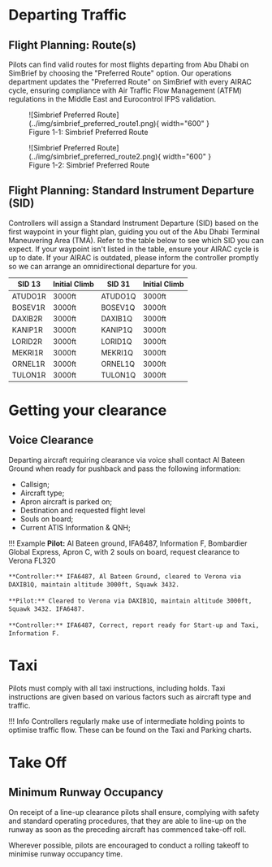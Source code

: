 # Departing Traffic
## Flight Planning: Route(s)
Pilots can find valid routes for most flights departing from Abu Dhabi on SimBrief by choosing the "Preferred Route" option. Our operations department updates the "Preferred Route" on SimBrief with every AIRAC cycle, ensuring compliance with Air Traffic Flow Management (ATFM) regulations in the Middle East and Eurocontrol IFPS validation.

<figure markdown>
![Simbrief Preferred Route](../img/simbrief_preferred_route1.png){ width="600" }
  <figcaption>Figure 1-1: Simbrief Preferred Route</figcaption>
</figure>

<figure markdown>
![Simbrief Preferred Route](../img/simbrief_preferred_route2.png){ width="600" }
  <figcaption>Figure 1-2: Simbrief Preferred Route</figcaption>
</figure>

## Flight Planning: Standard Instrument Departure (SID)
Controllers will assign a Standard Instrument Departure (SID) based on the first waypoint in your flight plan, guiding you out of the Abu Dhabi Terminal Maneuvering Area (TMA). Refer to the table below to see which SID you can expect. If your waypoint isn't listed in the table, ensure your AIRAC cycle is up to date. If your AIRAC is outdated, please inform the controller promptly so we can arrange an omnidirectional departure for you.

|  SID 13  |  Initial Climb  |  SID 31  |  Initial Climb  |
|----------|-----------------|----------|-----------------|
| ATUDO1R  |     3000ft      | ATUDO1Q  |     3000ft      |
| BOSEV1R  |     3000ft      | BOSEV1Q  |     3000ft      |
| DAXIB2R  |     3000ft      | DAXIB1Q  |     3000ft      |
| KANIP1R  |     3000ft      | KANIP1Q  |     3000ft      |
| LORID2R  |     3000ft      | LORID1Q  |     3000ft      |
| MEKRI1R  |     3000ft      | MEKRI1Q  |     3000ft      |
| ORNEL1R  |     3000ft      | ORNEL1Q  |     3000ft      |
| TULON1R  |     3000ft      | TULON1Q  |     3000ft      |

# Getting your clearance
## Voice Clearance
Departing aircraft requiring clearance via voice shall contact Al Bateen Ground when ready for pushback and pass the following information:

-   Callsign;
-   Aircraft type;
-   Apron aircraft is parked on;
-   Destination and requested flight level
-   Souls on board;
-   Current ATIS Information & QNH;

!!! Example
    **Pilot:** Al Bateen ground, IFA6487, Information F, Bombardier Global Express, Apron C, with 2 souls on board, request clearance to Verona FL320

    **Controller:** IFA6487, Al Bateen Ground, cleared to Verona via DAXIB1Q, maintain altitude 3000ft, Squawk 3432.

    **Pilot:** Cleared to Verona via DAXIB1Q, maintain altitude 3000ft, Squawk 3432. IFA6487.

    **Controller:** IFA6487, Correct, report ready for Start-up and Taxi, Information F.

# Taxi
Pilots must comply with all taxi instructions, including holds. Taxi instructions are given based on various factors such as aircraft type and traffic.

!!! Info
    Controllers regularly make use of intermediate holding points to optimise traffic flow. These can be found on the Taxi and Parking charts.

# Take Off
## Minimum Runway Occupancy
On receipt of a line-up clearance pilots shall ensure, complying with safety and standard operating procedures, that they are able to line-up on the runway as soon as the preceding aircraft has commenced take-off roll.

Wherever possible, pilots are encouraged to conduct a rolling takeoff to minimise runway occupancy time.